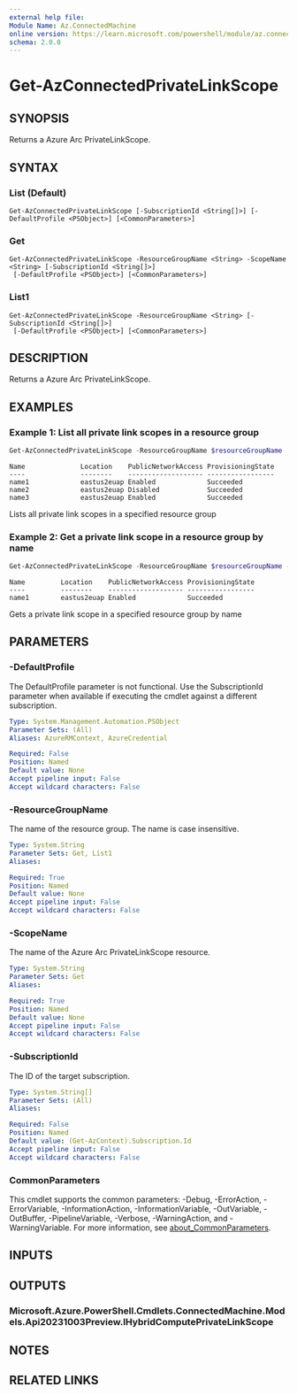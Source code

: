 ```yaml
---
external help file:
Module Name: Az.ConnectedMachine
online version: https://learn.microsoft.com/powershell/module/az.connectedmachine/get-azconnectedprivatelinkscope
schema: 2.0.0
---
```


# Get-AzConnectedPrivateLinkScope

## SYNOPSIS
Returns a Azure Arc PrivateLinkScope.

## SYNTAX

### List (Default)
```
Get-AzConnectedPrivateLinkScope [-SubscriptionId <String[]>] [-DefaultProfile <PSObject>] [<CommonParameters>]
```

### Get
```
Get-AzConnectedPrivateLinkScope -ResourceGroupName <String> -ScopeName <String> [-SubscriptionId <String[]>]
 [-DefaultProfile <PSObject>] [<CommonParameters>]
```

### List1
```
Get-AzConnectedPrivateLinkScope -ResourceGroupName <String> [-SubscriptionId <String[]>]
 [-DefaultProfile <PSObject>] [<CommonParameters>]
```

## DESCRIPTION
Returns a Azure Arc PrivateLinkScope.

## EXAMPLES

### Example 1: List all private link scopes in a resource group
```powershell
Get-AzConnectedPrivateLinkScope -ResourceGroupName $resourceGroupName
```

```output
Name              Location    PublicNetworkAccess ProvisioningState
----              --------    ------------------- ----------------- 
name1             eastus2euap Enabled             Succeeded
name2             eastus2euap Disabled            Succeeded
name3             eastus2euap Enabled             Succeeded
```

Lists all private link scopes in a specified resource group

### Example 2: Get a private link scope in a resource group by name
```powershell
Get-AzConnectedPrivateLinkScope -ResourceGroupName $resourceGroupName -ScopeName $scopeName
```

```output
Name         Location    PublicNetworkAccess ProvisioningState
----         --------    ------------------- -----------------
name1        eastus2euap Enabled             Succeeded
```

Gets a private link scope in a specified resource group by name

## PARAMETERS

### -DefaultProfile
The DefaultProfile parameter is not functional.
Use the SubscriptionId parameter when available if executing the cmdlet against a different subscription.

```yaml
Type: System.Management.Automation.PSObject
Parameter Sets: (All)
Aliases: AzureRMContext, AzureCredential

Required: False
Position: Named
Default value: None
Accept pipeline input: False
Accept wildcard characters: False
```

### -ResourceGroupName
The name of the resource group.
The name is case insensitive.

```yaml
Type: System.String
Parameter Sets: Get, List1
Aliases:

Required: True
Position: Named
Default value: None
Accept pipeline input: False
Accept wildcard characters: False
```

### -ScopeName
The name of the Azure Arc PrivateLinkScope resource.

```yaml
Type: System.String
Parameter Sets: Get
Aliases:

Required: True
Position: Named
Default value: None
Accept pipeline input: False
Accept wildcard characters: False
```

### -SubscriptionId
The ID of the target subscription.

```yaml
Type: System.String[]
Parameter Sets: (All)
Aliases:

Required: False
Position: Named
Default value: (Get-AzContext).Subscription.Id
Accept pipeline input: False
Accept wildcard characters: False
```

### CommonParameters
This cmdlet supports the common parameters: -Debug, -ErrorAction, -ErrorVariable, -InformationAction, -InformationVariable, -OutVariable, -OutBuffer, -PipelineVariable, -Verbose, -WarningAction, and -WarningVariable. For more information, see [about_CommonParameters](http://go.microsoft.com/fwlink/?LinkID=113216).

## INPUTS

## OUTPUTS

### Microsoft.Azure.PowerShell.Cmdlets.ConnectedMachine.Models.Api20231003Preview.IHybridComputePrivateLinkScope

## NOTES

## RELATED LINKS


